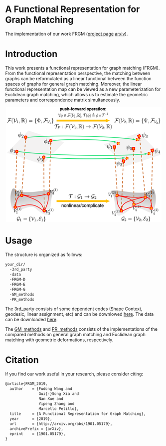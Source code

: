 # A Functional Representation for Graph Matching
The implementation of our work FRGM ([project page](http://captain.whu.edu.cn/FRGM/) [arxiv](https://arxiv.org/abs/1901.05179)).

# Introduction
This work presents a functional representation for graph matching (FRGM). From the functional representation perspective, the matching between graphs can be reformulated as a linear functional between the function spaces of graphs for general graph matching. Moreover, the linear functional representation map can be viewed as a new parameterization for Euclidean graph matching, which allows us to estimate the geometric parameters and correspondence matrix simultaneously.

<p align="center">
<img src="images/frgm-1.svg" width="500">
<p>

# Usage
The structure is organized as follows:
```
your_dir/
  -3rd_party
  -data
  -FRGM-D
  -FRGM-E
  -FRGM-G
  -GM_methods
  -PR_methods
```
The 3rd_party consists of some dependent codes (Shape Context, geodesic, linear assignment, etc) and can be downlowed [here](http://captain.whu.edu.cn/FRGM/code/3rd_party.zip). 
The data can be downloaded [here](http://captain.whu.edu.cn/FRGM/data/data.zip).

The [GM_methods](http://captain.whu.edu.cn/FRGM/code/GM_methods.zip) and [PR_methods](http://captain.whu.edu.cn/FRGM/code/PR_methods.zip) consists of the implementations of the compared methods on general graph matching and Euclidean graph matching with geometric deformations, respectively.

# Citation
If you find our work useful in your research, please consider citing:
```
@article{FRGM_2019,
  author    = {Fudong Wang and
               Gui{-}Song Xia and
               Nan Xue and
               Yipeng Zhang and
               Marcello Pelillo},
  title     = {A Functional Representation for Graph Matching},
  year      = {2019},
  url       = {http://arxiv.org/abs/1901.05179},
  archivePrefix = {arXiv},
  eprint    = {1901.05179},
}
```
